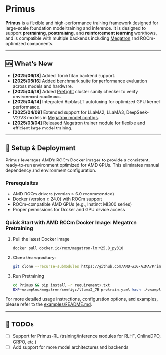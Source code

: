# Primus

**Primus** is a flexible and high-performance training framework designed for large-scale foundation model training and inference. It is designed to support **pretraining**, **posttraining**, and **reinforcement learning** workflows, and is compatible with multiple backends including [Megatron](https://github.com/NVIDIA/Megatron-LM) and ROCm-optimized components.

---

## 🆕 What's New
- **[2025/06/18]** Added TorchTitan backend support.
- **[2025/05/16]** Added benchmark suite for performance evaluation across models and hardware.
- **[2025/04/18]** Added [Preflight](./tools/preflight/README.md) cluster sanity checker to verify environment readiness.
- **[2025/04/14]** Integrated HipblasLT autotuning for optimized GPU kernel performance.
- **[2025/04/09]** Extended support for LLaMA2, LLaMA3, DeepSeek-V2/V3 models in [Megatron model configs](https://github.com/AMD-AIG-AIMA/Primus/tree/main/primus/configs/models/megatron).
- **[2025/03/04]** Released Megatron trainer module for flexible and efficient large model training.

---


## 🚀 Setup & Deployment

Primus leverages AMD’s ROCm Docker images to provide a consistent, ready-to-run environment optimized for AMD GPUs. This eliminates manual dependency and environment configuration.

### Prerequisites

- AMD ROCm drivers (version ≥ 6.0 recommended)
- Docker (version ≥ 24.0) with ROCm support
- ROCm-compatible AMD GPUs (e.g., Instinct MI300 series)
- Proper permissions for Docker and GPU device access


### Quick Start with AMD ROCm Docker Image: Megatron Pretraining

1. Pull the latest Docker image

    ```bash
    docker pull docker.io/rocm/megatron-lm:v25.8_py310

    ```

2. Clone the repository:

    ```bash
    git clone --recurse-submodules https://github.com/AMD-AIG-AIMA/Primus.git

    ```

3. Run Pretraining

    ```bash
    cd Primus && pip install -r requirements.txt
    EXP=examples/megatron/configs/llama2_7B-pretrain.yaml bash ./examples/run_local_pretrain.sh

    ```

For more detailed usage instructions, configuration options, and examples, please refer to the [examples/README.md](./examples/README.md).

---

## 📝 TODOs

- [ ] Support for Primus-RL (training/inference modules for RLHF, OnlineDPO, GRPO, etc.)
- [ ] Add support for more model architectures and backends
